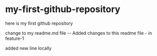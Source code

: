 # my-first-github-repository
here is my first github repository

change to my readme.md file  -- Added changes to this readme file - in feature-1

added new line locally
